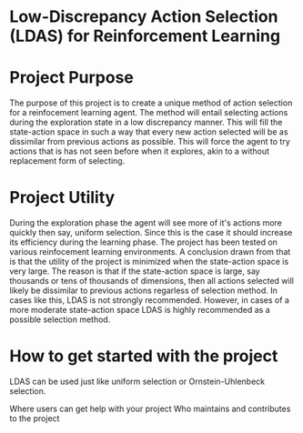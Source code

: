 # Low-Discrepancy Action Selection (LDAS) for Reinforcement Learning

# Project Purpose

The purpose of this project is to create a unique method of action selection for a reinfocement learning agent. The method will entail selecting actions during the exploration state in a low discrepancy manner. This will fill the state-action space in such a way that every new action selected will be as dissimilar from previous actions as possible. This will force the agent to try actions that is has not seen before when it explores, akin to a without replacement form of selecting.  

# Project Utility

During the exploration phase the agent will see more of it's actions more quickly then say, uniform selection. Since this is the case it should increase its efficiency during the learning phase. The project has been tested on various reinfocement learning environments. A conclusion drawn from that is that the utility of the project is minimized when the state-action space is very large. The reason is that if the state-action space is large, say thousands or tens of thousands of dimensions, then all actions selected will likely be dissimilar to previous actions regarless of selection method. In cases like this, LDAS is not strongly recommended. However, in cases of a more moderate state-action space LDAS is highly recommended as a possible selection method.

# How to get started with the project

LDAS can be used just like uniform selection or Ornstein-Uhlenbeck selection. 


Where users can get help with your project
Who maintains and contributes to the project


